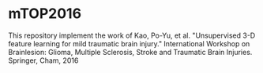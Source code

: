 # mTOP2016
This repository implement the work of Kao, Po-Yu, et al. "Unsupervised 3-D feature learning for mild traumatic brain injury." International Workshop on Brainlesion: Glioma, Multiple Sclerosis, Stroke and Traumatic Brain Injuries. Springer, Cham, 2016
